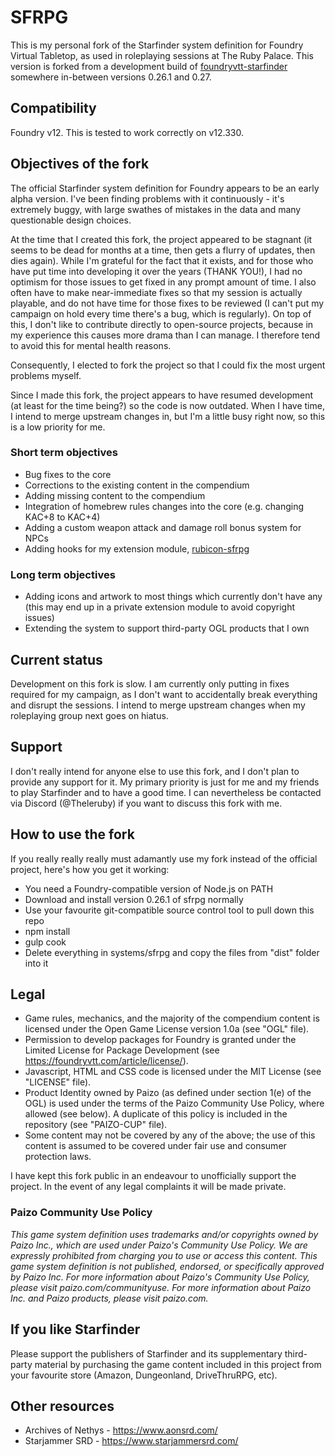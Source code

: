 # SFRPG
This is my personal fork of the Starfinder system definition for Foundry Virtual Tabletop, as used in roleplaying sessions at The Ruby Palace. This version is forked from a development build of [foundryvtt-starfinder](https://github.com/foundryvtt-starfinder/foundryvtt-starfinder/) somewhere in-between versions 0.26.1 and 0.27.

## Compatibility

Foundry v12. This is tested to work correctly on v12.330.

## Objectives of the fork

The official Starfinder system definition for Foundry appears to be an early alpha version. I've been finding problems with it continuously - it's extremely buggy, with large swathes of mistakes in the data and many questionable design choices.

At the time that I created this fork, the project appeared to be stagnant (it seems to be dead for months at a time, then gets a flurry of updates, then dies again). While I'm grateful for the fact that it exists, and for those who have put time into developing it over the years (THANK YOU!), I had no optimism for those issues to get fixed in any prompt amount of time. I also often have to make near-immediate fixes so that my session is actually playable, and do not have time for those fixes to be reviewed (I can't put my campaign on hold every time there's a bug, which is regularly). On top of this, I don't like to contribute directly to open-source projects, because in my experience this causes more drama than I can manage. I therefore tend to avoid this for mental health reasons.

Consequently, I elected to fork the project so that I could fix the most urgent problems myself.

Since I made this fork, the project appears to have resumed development (at least for the time being?) so the code is now outdated. When I have time, I intend to merge upstream changes in, but I'm a little busy right now, so this is a low priority for me.

### Short term objectives
* Bug fixes to the core
* Corrections to the existing content in the compendium
* Adding missing content to the compendium
* Integration of homebrew rules changes into the core (e.g. changing KAC+8 to KAC+4)
* Adding a custom weapon attack and damage roll bonus system for NPCs
* Adding hooks for my extension module, [rubicon-sfrpg](https://github.com/theleruby/rubicon-sfrpg/)

### Long term objectives
* Adding icons and artwork to most things which currently don't have any (this may end up in a private extension module to avoid copyright issues)
* Extending the system to support third-party OGL products that I own

## Current status

Development on this fork is slow. I am currently only putting in fixes required for my campaign, as I don't want to accidentally break everything and disrupt the sessions. I intend to merge upstream changes when my roleplaying group next goes on hiatus.

## Support

I don't really intend for anyone else to use this fork, and I don't plan to provide any support for it. My primary priority is just for me and my friends to play Starfinder and to have a good time. I can nevertheless be contacted via Discord (@Theleruby) if you want to discuss this fork with me.

## How to use the fork

If you really really really must adamantly use my fork instead of the official project, here's how you get it working:

* You need a Foundry-compatible version of Node.js on PATH
* Download and install version 0.26.1 of sfrpg normally
* Use your favourite git-compatible source control tool to pull down this repo
* npm install
* gulp cook
* Delete everything in systems/sfrpg and copy the files from "dist" folder into it

## Legal

* Game rules, mechanics, and the majority of the compendium content is licensed under the Open Game License version 1.0a (see "OGL" file).
* Permission to develop packages for Foundry is granted under the Limited License for Package Development (see https://foundryvtt.com/article/license/).
* Javascript, HTML and CSS code is licensed under the MIT License (see "LICENSE" file).
* Product Identity owned by Paizo (as defined under section 1(e) of the OGL) is used under the terms of the Paizo Community Use Policy, where allowed (see below). A duplicate of this policy is included in the repository (see "PAIZO-CUP" file).
* Some content may not be covered by any of the above; the use of this content is assumed to be covered under fair use and consumer protection laws.

I have kept this fork public in an endeavour to unofficially support the project. In the event of any legal complaints it will be made private.

### Paizo Community Use Policy
_This game system definition uses trademarks and/or copyrights owned by Paizo Inc., which are used under Paizo's Community Use Policy. We are expressly prohibited from charging you to use or access this content. This game system definition is not published, endorsed, or specifically approved by Paizo Inc. For more information about Paizo's Community Use Policy, please visit paizo.com/communityuse. For more information about Paizo Inc. and Paizo products, please visit paizo.com._

## If you like Starfinder

Please support the publishers of Starfinder and its supplementary third-party material by purchasing the game content included in this project from your favourite store (Amazon, Dungeonland, DriveThruRPG, etc).

## Other resources

* Archives of Nethys - https://www.aonsrd.com/
* Starjammer SRD - https://www.starjammersrd.com/
